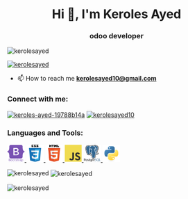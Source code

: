 <h1 align="center">Hi 👋, I'm Keroles Ayed</h1>
<h3 align="center">odoo developer</h3>

<p align="left"> <img src="https://komarev.com/ghpvc/?username=kerolesayed&label=Profile%20views&color=0e75b6&style=flat" alt="kerolesayed" /> </p>

<p align="left"> <a href="https://github.com/ryo-ma/github-profile-trophy"><img src="https://github-profile-trophy.vercel.app/?username=kerolesayed" alt="kerolesayed" /></a> </p>

- 📫 How to reach me **kerolesayed10@gmail.com**

<h3 align="left">Connect with me:</h3>
<p align="left">
<a href="https://linkedin.com/in/keroles-ayed-19788b14a" target="blank"><img align="center" src="https://raw.githubusercontent.com/rahuldkjain/github-profile-readme-generator/master/src/images/icons/Social/linked-in-alt.svg" alt="keroles-ayed-19788b14a" height="30" width="40" /></a>
<a href="https://fb.com/kerolesayed10" target="blank"><img align="center" src="https://raw.githubusercontent.com/rahuldkjain/github-profile-readme-generator/master/src/images/icons/Social/facebook.svg" alt="kerolesayed10" height="30" width="40" /></a>
</p>

<h3 align="left">Languages and Tools:</h3>
<p align="left"> <a href="https://getbootstrap.com" target="_blank" rel="noreferrer"> <img src="https://raw.githubusercontent.com/devicons/devicon/master/icons/bootstrap/bootstrap-plain-wordmark.svg" alt="bootstrap" width="40" height="40"/> </a> <a href="https://www.w3schools.com/css/" target="_blank" rel="noreferrer"> <img src="https://raw.githubusercontent.com/devicons/devicon/master/icons/css3/css3-original-wordmark.svg" alt="css3" width="40" height="40"/> </a> <a href="https://www.w3.org/html/" target="_blank" rel="noreferrer"> <img src="https://raw.githubusercontent.com/devicons/devicon/master/icons/html5/html5-original-wordmark.svg" alt="html5" width="40" height="40"/> </a> <a href="https://developer.mozilla.org/en-US/docs/Web/JavaScript" target="_blank" rel="noreferrer"> <img src="https://raw.githubusercontent.com/devicons/devicon/master/icons/javascript/javascript-original.svg" alt="javascript" width="40" height="40"/> </a> <a href="https://www.postgresql.org" target="_blank" rel="noreferrer"> <img src="https://raw.githubusercontent.com/devicons/devicon/master/icons/postgresql/postgresql-original-wordmark.svg" alt="postgresql" width="40" height="40"/> </a> <a href="https://www.python.org" target="_blank" rel="noreferrer"> <img src="https://raw.githubusercontent.com/devicons/devicon/master/icons/python/python-original.svg" alt="python" width="40" height="40"/> </a> </p>

<p><img align="left" src="https://github-readme-stats.vercel.app/api/top-langs?username=kerolesayed&show_icons=true&locale=en&layout=compact" alt="kerolesayed" /></p>

<p>&nbsp;<img align="center" src="https://github-readme-stats.vercel.app/api?username=kerolesayed&show_icons=true&locale=en" alt="kerolesayed" /></p>

<p><img align="center" src="https://github-readme-streak-stats.herokuapp.com/?user=kerolesayed&" alt="kerolesayed" /></p>
